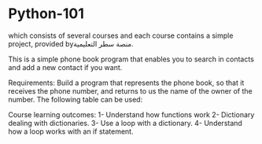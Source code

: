 # Python-101


which consists of several courses and each course contains a simple project,
provided byمنصة سطر التعليمية.

This is a simple phone book program that enables you to search in contacts and add a new contact if you want.

Requirements:
Build a program that represents the phone book, so that it receives the phone number, and returns to us the name of the owner of the number. 
The following table can be used:
 

Course learning outcomes:
1- Understand how functions work
2- Dictionary dealing with dictionaries.
3- Use a loop with a dictionary.
4- Understand how a loop works with an if statement.
